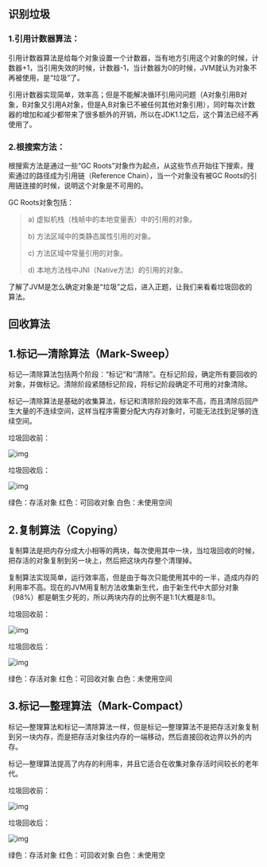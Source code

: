 ## 识别垃圾

### 1.引用计数器算法：

引用计数器算法是给每个对象设置一个计数器，当有地方引用这个对象的时候，计数器+1，当引用失效的时候，计数器-1，当计数器为0的时候，JVM就认为对象不再被使用，是“垃圾”了。

引用计数器实现简单，效率高；但是不能解决循环引用问问题（A对象引用B对象，B对象又引用A对象，但是A,B对象已不被任何其他对象引用），同时每次计数器的增加和减少都带来了很多额外的开销，所以在JDK1.1之后，这个算法已经不再使用了。

### 2.根搜索方法：

根搜索方法是通过一些“GC Roots”对象作为起点，从这些节点开始往下搜索，搜索通过的路径成为引用链（Reference Chain），当一个对象没有被GC Roots的引用链连接的时候，说明这个对象是不可用的。

GC Roots对象包括：

> a) 虚拟机栈（栈帧中的本地变量表）中的引用的对象。
>
> b) 方法区域中的类静态属性引用的对象。
>
> c) 方法区域中常量引用的对象。
>
> d) 本地方法栈中JNI（Native方法）的引用的对象。

了解了JVM是怎么确定对象是“垃圾”之后，进入正题，让我们来看看垃圾回收的算法。



## 回收算法

## 1.标记—清除算法（Mark-Sweep）

标记—清除算法包括两个阶段：“标记”和“清除”。在标记阶段，确定所有要回收的对象，并做标记。清除阶段紧随标记阶段，将标记阶段确定不可用的对象清除。

标记—清除算法是基础的收集算法，标记和清除阶段的效率不高，而且清除后回产生大量的不连续空间，这样当程序需要分配大内存对象时，可能无法找到足够的连续空间。

垃圾回收前：

![img](http://hi.csdn.net/attachment/201109/19/0_1316430659B0D7.gif)

垃圾回收后：

![img](http://hi.csdn.net/attachment/201109/19/0_1316430663vFF1.gif)

绿色：存活对象 红色：可回收对象 白色：未使用空间

## 2.复制算法（Copying）

复制算法是把内存分成大小相等的两块，每次使用其中一块，当垃圾回收的时候，把存活的对象复制到另一块上，然后把这块内存整个清理掉。

复制算法实现简单，运行效率高，但是由于每次只能使用其中的一半，造成内存的利用率不高。现在的JVM用复制方法收集新生代，由于新生代中大部分对象（98%）都是朝生夕死的，所以两块内存的比例不是1:1(大概是8:1)。

垃圾回收前：

![img](http://hi.csdn.net/attachment/201109/19/0_13164306674RI3.gif)

垃圾回收后：

![img](http://hi.csdn.net/attachment/201109/19/0_1316430670P0v0.gif)

绿色：存活对象 红色：可回收对象 白色：未使用空间

## 3.标记—整理算法（Mark-Compact）

标记—整理算法和标记—清除算法一样，但是标记—整理算法不是把存活对象复制到另一块内存，而是把存活对象往内存的一端移动，然后直接回收边界以外的内存。

标记—整理算法提高了内存的利用率，并且它适合在收集对象存活时间较长的老年代。

垃圾回收前：

![img](http://hi.csdn.net/attachment/201109/19/0_13164306674RI3.gif)

垃圾回收后：

![img](http://hi.csdn.net/attachment/201109/19/0_1316430670P0v0.gif)

绿色：存活对象 红色：可回收对象 白色：未使用空